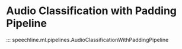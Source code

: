 # Audio Classification with Padding Pipeline

::: speechline.ml.pipelines.AudioClassificationWithPaddingPipeline